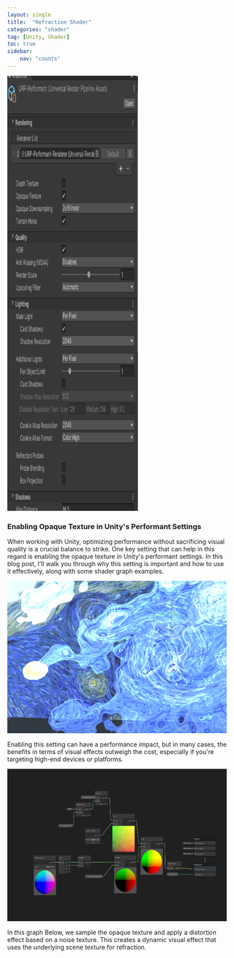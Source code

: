 ```yaml
---
layout: single
title:  "Refraction Shader"
categories: "shader"
tag: [Unity, Shader]
toc: true
sidebar:
    nav: "counts"
---
```


<img src="/images/Performat.png" width="300" height="1000">


### Enabling Opaque Texture in Unity's Performant Settings
When working with Unity, optimizing performance without sacrificing visual quality is a crucial balance to strike. One key setting that can help in this regard is enabling the opaque texture in Unity's performant settings. In this blog post, I'll walk you through why this setting is important and how to use it effectively, along with some shader graph examples.


<img src="/images/distortion.png" width="1000" height="350">

Enabling this setting can have a performance impact, but in many cases, the benefits in terms of visual effects outweigh the cost, especially if you're targeting high-end devices or platforms.


<img src="/images/ShaderGraph_Refraction.png" width="1000" height="350">

In this graph Below, we sample the opaque texture and apply a distortion effect based on a noise texture. This creates a dynamic visual effect that uses the underlying scene texture for refraction.
